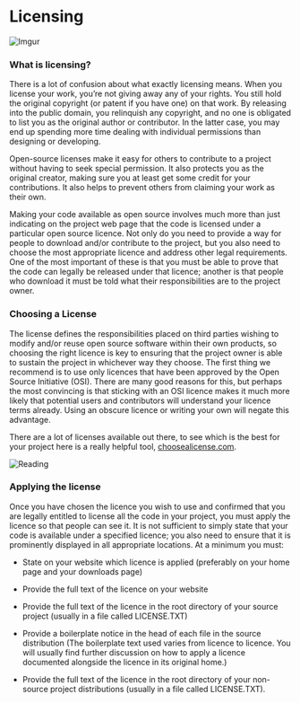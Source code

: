 # Licensing

![Imgur](http://i.imgur.com/OktOQ4I.jpg)

### What is licensing?

There is a lot of confusion about what exactly licensing means. When you license your work, you’re not giving away any of your rights. You still hold the original copyright (or patent if you have one) on that work. By releasing into the public domain, you relinquish any copyright, and no one is obligated to list you as the original author or contributor. In the latter case, you may end up spending more time dealing with individual permissions than designing or developing.

Open-source licenses make it easy for others to contribute to a project without having to seek special permission. It also protects you as the original creator, making sure you at least get some credit for your contributions. It also helps to prevent others from claiming your work as their own.

Making your code available as open source involves much more than just indicating on the project web page that the code is licensed under a particular open source licence. Not only do you need to provide a way for people to download and/or contribute to the project, but you also need to choose the most appropriate licence and address other legal requirements. One of the most important of these is that you must be able to prove that the code can legally be released under that licence; another is that people who download it must be told what their responsibilities are to the project owner.

### Choosing a License

The license defines the responsibilities placed on third parties wishing to modify and/or reuse open source software within their own products, so choosing the right licence is key to ensuring that the project owner is able to sustain the project in whichever way they choose. The first thing we recommend is to use only licences that have been approved by the Open Source Initiative (OSI). There are many good reasons for this, but perhaps the most convincing is that sticking with an OSI licence makes it much more likely that potential users and contributors will understand your licence terms already. Using an obscure licence or writing your own will negate this advantage.

There are a lot of licenses available out there, to see which is the best for your project here is a really helpful tool, [choosealicense.com](choosealicense.com).

![Reading](http://i.imgur.com/RKR92jv.jpg "WTF")

### Applying the license

Once you have chosen the licence you wish to use and confirmed that you are legally entitled to license all the code in your project, you must apply the licence so that people can see it. It is not sufficient to simply state that your code is available under a specified licence; you also need to ensure that it is prominently displayed in all appropriate locations. At a minimum you must:

* State on your website which licence is applied (preferably on your home page and your downloads page)


* Provide the full text of the licence on your website


* Provide the full text of the licence in the root directory of your source project (usually in a file called LICENSE.TXT)


* Provide a boilerplate notice in the head of each file in the source distribution (The boilerplate text used varies from licence to licence. You will usually find further discussion on how to apply a licence documented alongside the licence in its original home.)


* Provide the full text of the licence in the root directory of your non-source project distributions (usually in a file called LICENSE.TXT).


